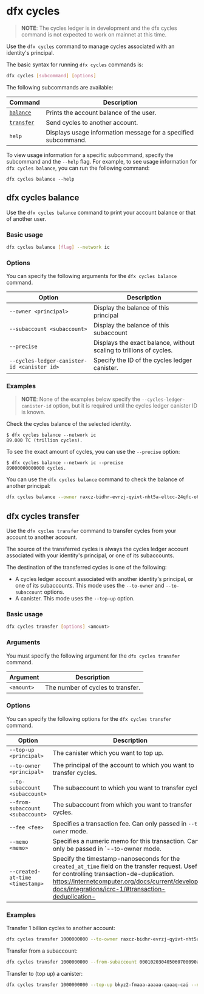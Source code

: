# dfx cycles

> **NOTE**: The cycles ledger is in development and the dfx cycles command is not expected to work on mainnet at this time.

Use the `dfx cycles` command to manage cycles associated with an identity's principal.

The basic syntax for running `dfx cycles` commands is:

``` bash
dfx cycles [subcommand] [options]
```

The following subcommands are available:

| Command                               | Description                                                                          |
|---------------------------------------|--------------------------------------------------------------------------------------|
| [`balance`](#dfx-cycles-balance)      | Prints the account balance of the user.                                              |
| [`transfer`](#dfx-cycles-transfer)    | Send cycles to another account.                                                      |
| `help`                                | Displays usage information message for a specified subcommand.                       |

To view usage information for a specific subcommand, specify the subcommand and the `--help` flag. For example, to see usage information for `dfx cycles balance`, you can run the following command:

`dfx cycles balance --help`

## dfx cycles balance

Use the `dfx cycles balance` command to print your account balance or that of another user.

### Basic usage

``` bash
dfx cycles balance [flag] --network ic
```

### Options

You can specify the following arguments for the `dfx cycles balance` command.

| Option                                      | Description                                                         |
|---------------------------------------------|---------------------------------------------------------------------|
| `--owner <principal>`                       | Display the balance of this principal                               |
| `--subaccount <subaccount>`                 | Display the balance of this subaccount                              |
| `--precise`                                 | Displays the exact balance, without scaling to trillions of cycles. |
| `--cycles-ledger-canister-id <canister id>` | Specify the ID of the cycles ledger canister.                       |

### Examples

> **NOTE**: None of the examples below specify the `--cycles-ledger-canister-id` option, but it is required until the cycles ledger canister ID is known.

Check the cycles balance of the selected identity.

```
$ dfx cycles balance --network ic
89.000 TC (trillion cycles).
```

To see the exact amount of cycles, you can use the `--precise` option:
```
$ dfx cycles balance --network ic --precise
89000000000000 cycles.
```

You can use the `dfx cycles balance` command to check the balance of another principal:

``` bash
dfx cycles balance --owner raxcz-bidhr-evrzj-qyivt-nht5a-eltcc-24qfc-o6cvi-hfw7j-dcecz-kae --network ic
```

## dfx cycles transfer

Use the `dfx cycles transfer` command to transfer cycles from your account to another account.

The source of the transferred cycles is always the cycles ledger account associated with your identity's principal, or one of its subaccounts.

The destination of the transferred cycles is one of the following:
- A cycles ledger account associated with another identity's principal, or one of its subaccounts. This mode uses the `--to-owner` and `--to-subaccount` options.
- A canister. This mode uses the `--top-up` option.

### Basic usage

``` bash
dfx cycles transfer [options] <amount>
```

### Arguments

You must specify the following argument for the `dfx cycles transfer` command.

| Argument     | Description                       |
|--------------|-----------------------------------|
| `<amount>`   | The number of cycles to transfer. |

### Options

You can specify the following options for the `dfx cycles transfer` command.

| Option                           | Description                                                                            |
|----------------------------------|----------------------------------------------------------------------------------------|
| `--top-up <principal>`           | The canister which you want to top up.                                                 |
| `--to-owner <principal>`         | The principal of the account to which you want to transfer cycles.                     |
| `--to-subaccount <subaccount>`   | The subaccount to which you want to transfer cycles.                                   |
| `--from-subaccount <subaccount>` | The subaccount from which you want to transfer cycles.                                 |
| `--fee <fee>`                    | Specifies a transaction fee. Can only passed in `--to-owner` mode.                     |
| `--memo <memo>`                  | Specifies a numeric memo for this transaction. Can only be passed in `--to-owner mode. |
| `--created-at-time <timestamp>`  | Specify the timestamp-nanoseconds for the `created_at_time` field on the transfer request. Useful for controlling transaction-de-duplication. https://internetcomputer.org/docs/current/developer-docs/integrations/icrc-1/#transaction-deduplication- |

### Examples

Transfer 1 billion cycles to another account:

``` bash
dfx cycles transfer 1000000000 --to-owner raxcz-bidhr-evrzj-qyivt-nht5a-eltcc-24qfc-o6cvi-hfw7j-dcecz-kae --network ic
```

Transfer from a subaccount:

``` bash
dfx cycles transfer 1000000000 --from-subaccount 000102030405060708090a0b0c0d0e0f101112131415161718191a1b1c1d1e1f --to-owner raxcz-bidhr-evrzj-qyivt-nht5a-eltcc-24qfc-o6cvi-hfw7j-dcecz-kae --network ic
```

Transfer to (top up) a canister:

``` bash
dfx cycles transfer 1000000000 --top-up bkyz2-fmaaa-aaaaa-qaaaq-cai --network ic
```
